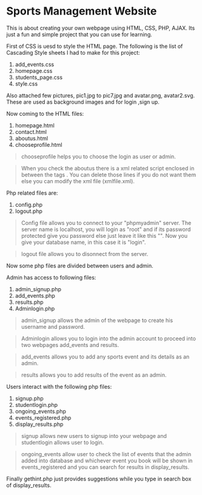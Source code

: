 # Sports Management Website
This is about creating your own webpage using HTML, CSS, PHP, AJAX. Its just a fun and simple project that you can use for learning.

First of CSS is uesd to style the HTML page. The following is the list of Cascading Style sheets I had to make for this project:
1. add_events.css
2. homepage.css
3. students_page.css
4. style.css

Also attached few pictures, pic1.jpg to pic7.jpg and avatar.png, avatar2.svg. These are used as background images and for login ,sign up.

Now coming to the HTML files:
1. homepage.html
2. contact.html
3. aboutus.html
4. chooseprofile.html

> chooseprofile helps you to choose the login as user or admin.

> When you check the aboutus there is a xml related script enclosed in between the tags <script>.... </script>. You can delete those lines if you do not want them else you can modify the xml file (xmlfile.xml).

Php related files are:
1. config.php 
2. logout.php

> Config file allows you to connect to your "phpmyadmin" server. The server name is localhost, you will login as "root" and if its password protected give you password else just leave it like this "". Now you give your database name, in this case it is "login".

> logout file allows you to disonnect from the server.

Now some php files are divided between users and admin.

Admin has access to following files:
1. admin_signup.php
2. add_events.php
3. results.php
4. Adminlogin.php

> admin_signup allows the admin of the webpage to create his username and password.

> Adminlogin allows you to login into the admin account to proceed into two webpages add_events and results.

> add_events allows you to add any sports event and its details as an admin.

> results allows you to add results of the event as an admin.

Users interact with the following php files:
1. signup.php
2. studentlogin.php
3. ongoing_events.php
4. events_registered.php
5. display_results.php

> signup allows new users to signup into your webpage and studentlogin allows user to login.

> ongoing_events allow user to check the list of events that the admin added into database and whichever event you book will be shown in events_registered and you can search for results in display_results.

Finally gethint.php just provides suggestions while you type in search box of display_results.

